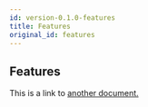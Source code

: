 ```yaml
---
id: version-0.1.0-features
title: Features
original_id: features
---
```


## Features
This is a link to [another document.](intro_concept/intro/mission.md)  
